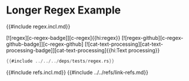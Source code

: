 # Longer Regex Example

{{#include regex.incl.md}}

[![regex][c-regex-badge]][c-regex]{{hi:regex}}  [![regex-github][c-regex-github-badge]][c-regex-github]  [![cat-text-processing][cat-text-processing-badge]][cat-text-processing]{{hi:Text processing}}

```rust
{{#include ../../../deps/tests/regex.rs}}
```

{{#include refs.incl.md}}
{{#include ../../refs/link-refs.md}}

<div class="hidden">
</div>
